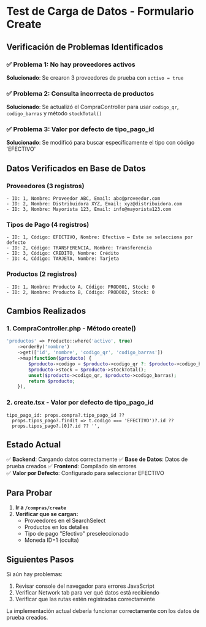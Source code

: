 # Test de Carga de Datos - Formulario Create

## Verificación de Problemas Identificados

### ✅ **Problema 1: No hay proveedores activos**

**Solucionado**: Se crearon 3 proveedores de prueba con `activo = true`

### ✅ **Problema 2: Consulta incorrecta de productos**

**Solucionado**: Se actualizó el CompraController para usar `codigo_qr`, `codigo_barras` y método `stockTotal()`

### ✅ **Problema 3: Valor por defecto de tipo_pago_id**

**Solucionado**: Se modificó para buscar específicamente el tipo con código 'EFECTIVO'

## Datos Verificados en Base de Datos

### Proveedores (3 registros)

```
- ID: 1, Nombre: Proveedor ABC, Email: abc@proveedor.com
- ID: 2, Nombre: Distribuidora XYZ, Email: xyz@distribuidora.com  
- ID: 3, Nombre: Mayorista 123, Email: info@mayorista123.com
```

### Tipos de Pago (4 registros)

```
- ID: 1, Código: EFECTIVO, Nombre: Efectivo ← Este se selecciona por defecto
- ID: 2, Código: TRANSFERENCIA, Nombre: Transferencia
- ID: 3, Código: CREDITO, Nombre: Crédito
- ID: 4, Código: TARJETA, Nombre: Tarjeta
```

### Productos (2 registros)

```
- ID: 1, Nombre: Producto A, Código: PROD001, Stock: 0
- ID: 2, Nombre: Producto B, Código: PROD002, Stock: 0
```

## Cambios Realizados

### 1. CompraController.php - Método create()

```php
'productos' => Producto::where('activo', true)
    ->orderBy('nombre')
    ->get(['id', 'nombre', 'codigo_qr', 'codigo_barras'])
    ->map(function($producto) {
        $producto->codigo = $producto->codigo_qr ?: $producto->codigo_barras;
        $producto->stock = $producto->stockTotal();
        unset($producto->codigo_qr, $producto->codigo_barras);
        return $producto;
    }),
```

### 2. create.tsx - Valor por defecto de tipo_pago_id

```tsx
tipo_pago_id: props.compra?.tipo_pago_id ?? 
  props.tipos_pago?.find(t => t.codigo === 'EFECTIVO')?.id ?? 
  props.tipos_pago?.[0]?.id ?? '',
```

## Estado Actual

✅ **Backend**: Cargando datos correctamente
✅ **Base de Datos**: Datos de prueba creados
✅ **Frontend**: Compilado sin errores  
✅ **Valor por Defecto**: Configurado para seleccionar EFECTIVO

## Para Probar

1. **Ir a `/compras/create`**
2. **Verificar que se cargan:**
   - Proveedores en el SearchSelect
   - Productos en los detalles
   - Tipo de pago "Efectivo" preseleccionado
   - Moneda ID=1 (oculta)

## Siguientes Pasos

Si aún hay problemas:

1. Revisar console del navegador para errores JavaScript
2. Verificar Network tab para ver qué datos está recibiendo
3. Verificar que las rutas estén registradas correctamente

La implementación actual debería funcionar correctamente con los datos de prueba creados.
